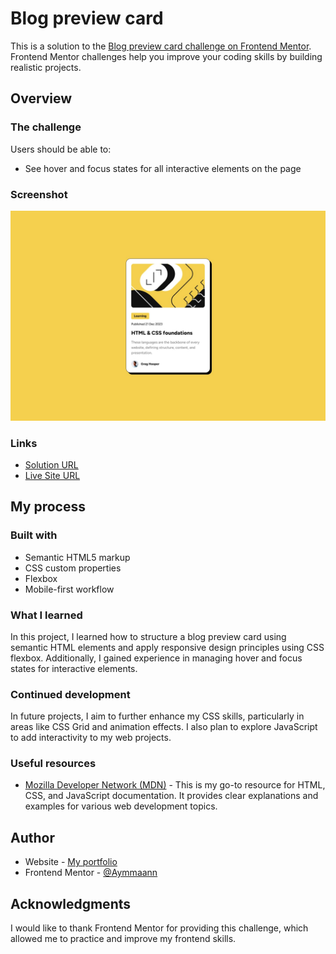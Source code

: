 # Blog preview card 

This is a solution to the [Blog preview card challenge on Frontend Mentor](https://www.frontendmentor.io/challenges/blog-preview-card-ckPaj01IcS). Frontend Mentor challenges help you improve your coding skills by building realistic projects. 

## Overview

### The challenge

Users should be able to:

- See hover and focus states for all interactive elements on the page

### Screenshot

![Screenshot](./images/screenshot.jpg)

### Links

- [Solution URL](https://github.com/Aymmaann/Front-End-Development/tree/main/Blog%20preview%20card)
- [Live Site URL](https://blog-preview-fe-mentor.netlify.app/)

## My process

### Built with

- Semantic HTML5 markup
- CSS custom properties
- Flexbox
- Mobile-first workflow

### What I learned

In this project, I learned how to structure a blog preview card using semantic HTML elements and apply responsive design principles using CSS flexbox. Additionally, I gained experience in managing hover and focus states for interactive elements.

### Continued development

In future projects, I aim to further enhance my CSS skills, particularly in areas like CSS Grid and animation effects. I also plan to explore JavaScript to add interactivity to my web projects.

### Useful resources

- [Mozilla Developer Network (MDN)](https://developer.mozilla.org/en-US/) - This is my go-to resource for HTML, CSS, and JavaScript documentation. It provides clear explanations and examples for various web development topics.

## Author

- Website - [My portfolio](https://ayman03-portfolio.netlify.app/)
- Frontend Mentor - [@Aymmaann](https://www.frontendmentor.io/profile/Aymmaann)

## Acknowledgments

I would like to thank Frontend Mentor for providing this challenge, which allowed me to practice and improve my frontend skills.
